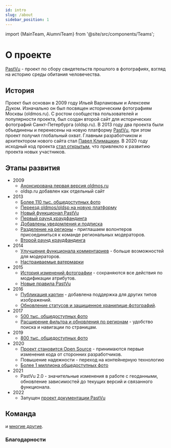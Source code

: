 ```yaml
---
id: intro
slug: /about
sidebar_position: 1
---
```


import {MainTeam, AlumniTeam} from '@site/src/components/Teams';

# О проекте

[PastVu](https://pastvu.com/) - проект по сбору свидетельств прошлого в фотографиях, взгляд на историю среды обитания человечества.

## История

Проект был основан в 2009 году Ильей Варламовым и Алексеем Дуком. Изначально
он был посвящен историческим фотографиям Москвы (oldmos.ru). С ростом
сообщества пользователей и популярности проекта, был создан второй сайт для
исторических фотографий Санкт-Петербурга (oldsp.ru). В 2013 году два проекта
были объединены и перенесены на новую платформу [PastVu](https://pastvu.com/),
при этом проект получил глобальный охват. Главным разработчиком и архитектором
нового сайта стал [Павел Климашкин](https://github.com/klimashkin). В 2020
году исходный код проекта [стал открытым](https://pastvu.com/news/149), что
привлекло к развитию проекта новых участников.

## Этапы развития

* 2009
  * [Анонсирована первая версия oldmos.ru](https://pastvu.com/news/2)
  * oldsp.ru добавлен как отдельный сайт
* 2013
  * [Более 110 тыс. общедоступных фото](https://pastvu.com/news/77)
  * [Переезд oldmos/oldsp на новую платформу](https://pastvu.com/news/77)
  * [Новый функционал PastVu](https://pastvu.com/news/82)
  * [Первый раунд краудфандинга](https://pastvu.com/news/86)
  * [Добавлены уведомления и подписка](https://pastvu.com/news/89)
  * [Разделение на регионы](https://pastvu.com/news/97) - приглашаем волонтеров присоединиться к команде региональных модераторов.
  * [Второй раунд краудфандинга](https://pastvu.com/news/105)
* 2014
  * [Улучшение функционала комментариев](https://pastvu.com/news/110) - больше возможностей для модераторов.
  * [Настраиваемые ватермарки](https://pastvu.com/news/120)
* 2015
  * [История изменений фотографии](https://pastvu.com/news/123) - сохраняются все действия по модификации атрибутов.
  * [Новые правила PastVu](https://pastvu.com/news/130)
* 2016
  * [Публикация картин](https://pastvu.com/news/132) - добавлена поддержка для других типов изображений.
  * [Обновление статусов и защищенное хранилище фотографий](https://pastvu.com/news/133).
* 2017
  * [500 тыс. общедоступных фото](https://pastvu.com/news/135)
  * [Расширение фильтра и обновления по регионам](https://pastvu.com/news/134) - удобство поиска и навигации по страницам.
* 2019
  * [800 тыс. общедоступных фото](https://pastvu.com/news/135)
* 2020
  * [Проект становится Open Source](https://pastvu.com/news/149) - принимаются первые изменения кода от сторонних разработчиков.
  * Повышение надежности - переход на контейнерную технологию
  * [Более 1 миллиона общедоступных фото](https://pastvu.com/news/153)
* 2021
  * PastVu 2.0 - значительные изменения в работе с геоданными, обновление зависимостей до текущих версий и связанного функционала.
* 2022
  * Запущен [проект документации PastVu](https://docs.pastvu.com/)

## Команда

<MainTeam></MainTeam>

и [многие другие](https://github.com/PastVu/pastvu/graphs/contributors).

### Благодарности

<AlumniTeam></AlumniTeam>
